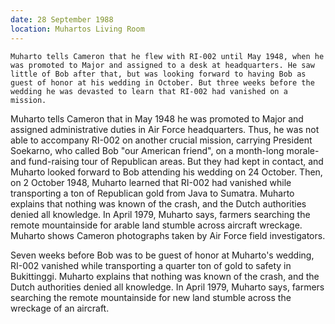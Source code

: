 ```yaml
---
date: 28 September 1988
location: Muhartos Living Room
---
```


```treatment
Muharto tells Cameron that he flew with RI-002 until May 1948, when he was promoted to Major and assigned to a desk at headquarters. He saw little of Bob after that, but was looking forward to having Bob as guest of honor at his wedding in October. But three weeks before the wedding he was devasted to learn that RI-002 had vanished on a mission.  
```



Muharto tells Cameron that in May 1948 he was promoted to Major and assigned administrative duties in Air Force headquarters. Thus, he was not able to accompany RI-002 on another crucial mission, carrying President Soekarno, who called Bob "our American friend", on a month-long morale- and fund-raising tour of Republican areas. But they had kept in contact, and Muharto looked forward to Bob attending his wedding on 24 October. Then, on 2 October 1948, Muharto learned that RI-002 had vanished while transporting a ton of Republican gold from Java to Sumatra. Muharto explains that nothing was
known of the crash, and the Dutch authorities denied all knowledge. In
April 1979, Muharto says, farmers searching the remote mountainside for
arable land stumble across aircraft wreckage. Muharto shows Cameron photographs taken by Air Force field investigators. 

Seven weeks before Bob was to be guest
of honor at Muharto's wedding, RI-002 vanished while transporting a
quarter ton of gold to safety in Bukittinggi. Muharto explains that
nothing was known of the crash, and the Dutch authorities denied all
knowledge. In April 1979, Muharto says, farmers searching the remote
mountainside for new land stumble across the wreckage of an aircraft.